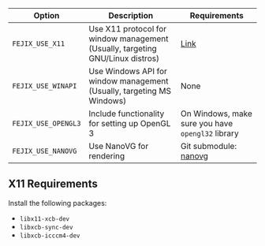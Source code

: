| Option | Description | Requirements |
| --- | --- | --- |
| `FEJIX_USE_X11` | Use X11 protocol for window management (Usually, targeting GNU/Linux distros) | [Link](#x11-requirements) |
| `FEJIX_USE_WINAPI` | Use Windows API for window management (Usually, targeting MS Windows) | None |
| `FEJIX_USE_OPENGL3` | Include functionality for setting up OpenGL 3 | On Windows, make sure you have `opengl32` library |
| `FEJIX_USE_NANOVG` | Use NanoVG for rendering | Git submodule: [nanovg](deps/nanovg/) |

## X11 Requirements

Install the following packages:

* `libx11-xcb-dev`
* `libxcb-sync-dev`
* `libxcb-icccm4-dev`
